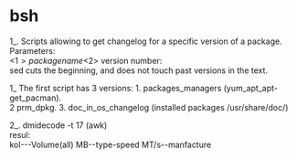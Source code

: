 # bsh
1_. Scripts allowing to get changelog for a specific version of a package.  
Parameters:  
<$1> package name  
<$2> version number:  
sed cuts the beginning, and does not touch past versions in the text.  
  
1_ The first script has 3 versions: 1. packages_managers (yum_apt_apt-get_pacman).  
2 prm_dpkg. 3. doc_in_os_changelog (installed packages /usr/share/doc/)  
  
  
2_. dmidecode -t 17  (awk)  
resul:  
kol---Volume(all) MB--type-speed MT/s--manfacture  
  
